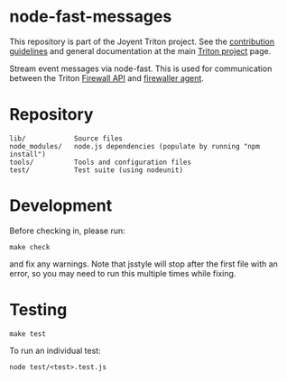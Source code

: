 <!--
    This Source Code Form is subject to the terms of the Mozilla Public
    License, v. 2.0. If a copy of the MPL was not distributed with this
    file, You can obtain one at http://mozilla.org/MPL/2.0/.
-->

<!--
    Copyright 2019 Joyent, Inc.
-->

# node-fast-messages

This repository is part of the Joyent Triton project. See the [contribution
guidelines](https://github.com/joyent/triton/blob/master/CONTRIBUTING.md)
and general documentation at the main [Triton
project](https://github.com/joyent/triton) page.

Stream event messages via node-fast. This is used for communication between
the Triton [Firewall API](http://github.com/joyent/sdc-fwapi) and
[firewaller agent](http://github.com/joyent/sdc-firewaller-agent).

# Repository

    lib/            Source files
    node_modules/   node.js dependencies (populate by running "npm install")
    tools/          Tools and configuration files
    test/           Test suite (using nodeunit)


# Development

Before checking in, please run:

    make check

and fix any warnings. Note that jsstyle will stop after the first file with an
error, so you may need to run this multiple times while fixing.


# Testing

    make test

To run an individual test:

    node test/<test>.test.js

